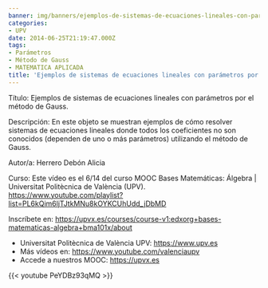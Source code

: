 ```yaml
---
banner: img/banners/ejemplos-de-sistemas-de-ecuaciones-lineales-con-parametros-por-el-metodo-de-gauss-6-14-upv.jpg
categories:
- UPV
date: 2014-06-25T21:19:47.000Z
tags:
- Parámetros
- Método de Gauss
- MATEMATICA APLICADA
title: 'Ejemplos de sistemas de ecuaciones lineales con parámetros por el método de Gauss. | 6/14 | UPV'
---
```


Título: Ejemplos de sistemas de ecuaciones lineales con parámetros por el método de Gauss.

Descripción: En este objeto se muestran ejemplos de cómo resolver sistemas de ecuaciones lineales donde todos los coeficientes no son conocidos (dependen de uno o más parámetros) utilizando el método de Gauss. 

Autor/a: Herrero Debón Alicia

Curso: Este vídeo es el 6/14 del curso MOOC Bases Matemáticas: Álgebra | Universitat Politècnica de València (UPV). https://www.youtube.com/playlist?list=PL6kQim6ljTJtkMNu8kOYKCUhUdd_jDbMD 

Inscríbete en: https://upvx.es/courses/course-v1:edxorg+bases-matematicas-algebra+bma101x/about


+ Universitat Politècnica de València UPV: https://www.upv.es
+ Más vídeos en: https://www.youtube.com/valenciaupv
+ Accede a nuestros MOOC: https://upvx.es

{{< youtube PeYDBz93qMQ >}}

